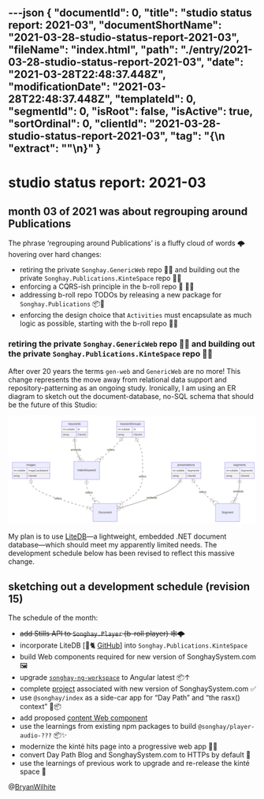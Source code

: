 ---json
{
  "documentId": 0,
  "title": "studio status report: 2021-03",
  "documentShortName": "2021-03-28-studio-status-report-2021-03",
  "fileName": "index.html",
  "path": "./entry/2021-03-28-studio-status-report-2021-03",
  "date": "2021-03-28T22:48:37.448Z",
  "modificationDate": "2021-03-28T22:48:37.448Z",
  "templateId": 0,
  "segmentId": 0,
  "isRoot": false,
  "isActive": true,
  "sortOrdinal": 0,
  "clientId": "2021-03-28-studio-status-report-2021-03",
  "tag": "{\n  \"extract\": \"\"\n}"
}
---

# studio status report: 2021-03

## month 03 of 2021 was about regrouping around Publications

The phrase ‘regrouping around Publications’ is a fluffy cloud of words 🌩 hovering over hard changes:

- retiring the private `Songhay.GenericWeb` repo 🚜🔥 and building out the private `Songhay.Publications.KinteSpace` repo 🚜✨
- enforcing a CQRS-ish principle in the b-roll repo 🔨 🚜🔥
- addressing b-roll repo TODOs by releasing a new package for `Songhay.Publications` 📦🚀
- enforcing the design choice that `Activities` must encapsulate as much logic as possible, starting with the b-roll repo 🚜🔥

### retiring the private `Songhay.GenericWeb` repo 🚜🔥 and building out the private `Songhay.Publications.KinteSpace` repo 🚜✨

After over 20 years the terms `gen-web` and `GenericWeb` are no more! This change represents the move away from relational data support and repository-patterning as an ongoing study. Ironically, I am using an ER diagram to sketch out the document-database, no-SQL schema that should be the future of this Studio:

![the document-database, no-SQL schema](../presentation/image/day-path-2021-03-29-19-17-04.png)

My plan is to use [LiteDB](https://www.litedb.org/)—a lightweight, embedded .NET document database—which should meet my apparently limited needs. The development schedule below has been revised to reflect this massive change.

## sketching out a development schedule (revision 15)

The schedule of the month:

- ~~add Stills API to `Songhay.Player` (b-roll player) 🕸🌩~~
- incorporate LiteDB [🐙🐈 [GitHub](https://github.com/mbdavid/litedb)] into `Songhay.Publications.KinteSpace`
- build Web components required for new version of SonghaySystem.com 🖼
- upgrade [`songhay-ng-workspace`](https://github.com/BryanWilhite/songhay-ng-workspace) to Angular latest 📦↑
- complete [project](https://github.com/BryanWilhite/songhay-dashboard/projects/1) associated with new version of SonghaySystem.com ✅
- use `@songhay/index` as a side-car app for “Day Path” and “the rasx() context” 🚛📦
- add proposed [content Web component](https://github.com/BryanWilhite/songhay-web-components/issues/10)
- use the learnings from existing npm packages to build `@songhay/player-audio-???` 📦✨
- modernize the kinté hits page into a progressive web app 💄✨
- convert Day Path Blog and SonghaySystem.com to HTTPs by default 🔐
- use the learnings of previous work to upgrade and re-release the kinté space 🚀

@[BryanWilhite](https://twitter.com/BryanWilhite)

